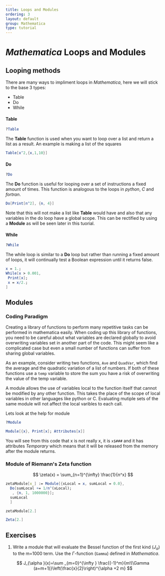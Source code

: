 ```yaml
---
title: Loops and Modules
ordering: 3
layout: default
group: Mathematica
type: tutorial
---
```


# *Mathematica* Loops and Modules

## Looping methods

There are many ways to impliment loops in *Mathematica*, here we will stick to the base 3 types:

* Table
* Do
* While

#### Table 

```Mathematica
?Table
```

The **Table** function is used when you want to loop over a list and return a list as a result. An example is making a list of the squares

```Mathematica
Table[x^2,{x,1,10}]
```

#### Do 

```Mathematica
?Do
```

The **Do** function is useful for looping over a set of instructions a fixed amount of times.
This function is analogous to the loops in *python*, *C* and *fortran*. 

```Mathematica
Do[Print[n^2], {n, 4}]
```

Note that this will not make a list like **Table** would have and also that any variables in the do loop have a global scope. 
This can be rectified by using a **Module** as will be seen later in this tuorial.

#### While

```Mathematica
?While
```

The while loop is similar to a **Do** loop but rather than running a fixed amount of loops, it will continually test a Boolean expression until it returns false.

```Mathematica
x = 1.;
While[x > 0.001,
 Print[x];
 x = x/2.;
]
```

## Modules


### Coding Paradigm

Creating a library of functions to perform many repetitive tasks can be performed in mathematica easily. 
When coding up this library of functions, you need to be careful about what variables are declared globally to avoid overwriting variables set in another part of the code.
This might seem like a complicated case but even a small number of functions can suffer from sharing global variables. 

As an example, consider writing two functions, `Ave` and `QuadVar`, which find the average and the quadratic variation of a list of numbers.
If both of these functions use a `temp` variable to store the sum you have a risk of overwriting the value of the temp variable. 

A module allows the use of variables local to the function itself that cannot be modified by any other function.
This takes the place of the scope of local variables in other languages like python or C.
Evaluating mutiple sets of the same module will not affect the local varibles to each call.

Lets look at the help for module

```Mathematica
?Module
```

```Mathematica
Module[{x}, Print[x]; Attributes[x]]
```

You will see from this code that x is not really x, it is `x$###` and it has attributes *Temporary* which means that it will be released from the memory after the module returns.

### Module of Riemann's Zeta function

$$ \zeta(x) = \sum_{n=1}^{\infty} \frac{1}{n^x} $$

```Mathematica
zetaModule[x_] := Module[{xLocal = x, sumLocal = 0.0},
  Do[sumLocal += 1/n^(xLocal);
   , {n, 1, 1000000}];
  sumLocal
  ]

zetaModule[2.]

Zeta[2.]
```

## Exercises

1. Write a module that will evaluate the Bessel function of the first kind ($J_{\alpha}$) to the m=1000 term.  Use the $\Gamma$-function (`Gamma`) defined in *Mathematica*.

$$ J_{\alpha }(x)=\sum _{m=0}^{\infty } \frac{(-1)^m}{m!(\Gamma  (a+m+1)}\left(\frac{x}{2}\right)^{\alpha +2 m} $$

